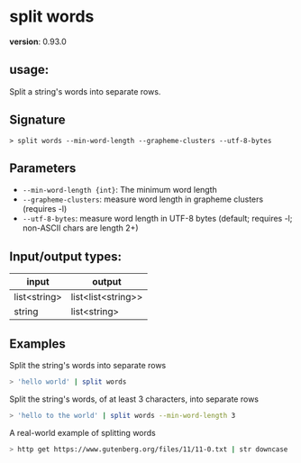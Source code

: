 # split words

**version**: 0.93.0

## **usage**:

Split a string's words into separate rows.

## Signature

`> split words --min-word-length --grapheme-clusters --utf-8-bytes`

## Parameters

- `--min-word-length {int}`: The minimum word length
- `--grapheme-clusters`: measure word length in grapheme clusters (requires -l)
- `--utf-8-bytes`: measure word length in UTF-8 bytes (default; requires -l; non-ASCII chars are length 2+)

## Input/output types:

| input          | output                 |
| -------------- | ---------------------- |
| list\<string\> | list\<list\<string\>\> |
| string         | list\<string\>         |

## Examples

Split the string's words into separate rows

```bash
> 'hello world' | split words
```

Split the string's words, of at least 3 characters, into separate rows

```bash
> 'hello to the world' | split words --min-word-length 3
```

A real-world example of splitting words

```bash
> http get https://www.gutenberg.org/files/11/11-0.txt | str downcase | split words --min-word-length 2 | uniq --count | sort-by count --reverse | first 10
```

